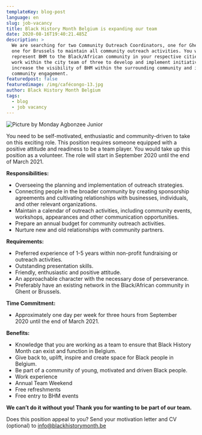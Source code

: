 ```yaml
---
templateKey: blog-post
language: en
slug: job-vacancy
title: Black History Month Belgium is expanding our team
date: 2020-08-16T19:40:21.485Z
description: >
  We are searching for two Community Outreach Coordinators, one for Ghent and
  one for Brussels to maintain all community outreach activities. You will
  represent BHM to the Black/African community in your respective cities and
  work within the city team of three to develop and implement initiatives that
  increase the visibility of BHM within the surrounding community and increase
  community engagement.
featuredpost: false
featuredimage: /img/cafécongo-13.jpg
author: Black History Month Belgium
tags:
  - blog
  - job vacancy
---
```

![](/img/cafécongo-13.jpg "Picture by Monday Agbonzee Junior")

You need to be self-motivated, enthusiastic and community-driven to take on this exciting role. This position requires someone equipped with a positive attitude and readiness to be a team player. You would take up this position as a volunteer. The role will start in September 2020 until the end of March 2021. 

**Responsibilities:**

* Overseeing the planning and implementation of outreach strategies.
* Connecting people in the broader community by creating sponsorship agreements and cultivating relationships with businesses, individuals, and other relevant organizations.
* Maintain a calendar of outreach activities, including community events, workshops, appearances and other communication opportunities.
* Prepare an annual budget for community outreach activities.
* Nurture new and old relationships with community partners.

**Requirements:**

* Preferred experience of 1-5 years within non-profit fundraising or outreach activities.
* Outstanding presentation skills.
* Friendly, enthusiastic and positive attitude.
* An approachable character with the necessary dose of perseverance. 
* Preferably have an existing network in the Black/African community in Ghent or Brussels. 

**Time Commitment:** 

* Approximately one day per week for three hours from September 2020 until the end of March 2021.

**Benefits:**

* Knowledge that you are working as a team to ensure that Black History Month can exist and function in Belgium.
* Give back to, uplift, inspire and create space for Black people in Belgium.  
* Be part of a community of young, motivated and driven Black people.
* Work experience 
* Annual Team Weekend
* Free refreshments 
* Free entry to BHM events

**We can’t do it without you! Thank you for wanting to be part of our team.** 

Does this position appeal to you? Send your motivation letter and CV (optional) to info@blackhistorymonth.be
